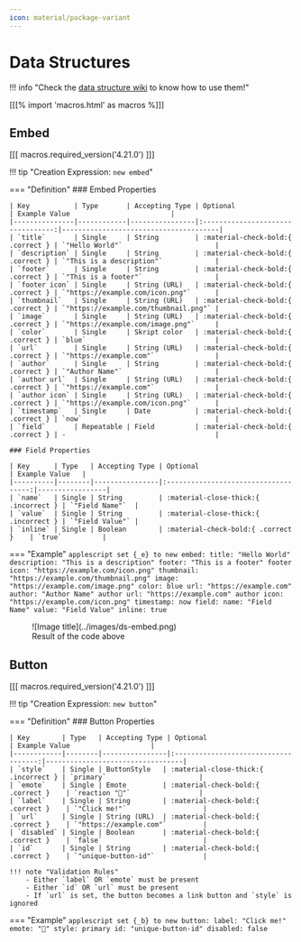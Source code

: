 ```yaml
---
icon: material/package-variant
---
```


# Data Structures

!!! info "Check the [data structure wiki](../concepts/ds.md) to know how to use them!"

[[[% import 'macros.html' as macros %]]]

## Embed

[[[ macros.required_version('4.21.0') ]]]

!!! tip "Creation Expression: `new embed`"

=== "Definition"
    ### Embed Properties

    | Key           | Type       | Accepting Type | Optional                          | Example Value                         |
    |---------------|------------|----------------|:---------------------------------:|---------------------------------------|
    | `title`       | Single     | String         | :material-check-bold:{ .correct } | `"Hello World"`                       |
    | `description` | Single     | String         | :material-check-bold:{ .correct } | `"This is a description"`             |
    | `footer`      | Single     | String         | :material-check-bold:{ .correct } | `"This is a footer"`                  |
    | `footer icon` | Single     | String (URL)   | :material-check-bold:{ .correct } | `"https://example.com/icon.png"`      |
    | `thumbnail`   | Single     | String (URL)   | :material-check-bold:{ .correct } | `"https://example.com/thumbnail.png"` |
    | `image`       | Single     | String (URL)   | :material-check-bold:{ .correct } | `"https://example.com/image.png"`     |
    | `color`       | Single     | Skript color   | :material-check-bold:{ .correct } | `blue`                                |
    | `url`         | Single     | String (URL)   | :material-check-bold:{ .correct } | `"https://example.com"`               |
    | `author`      | Single     | String         | :material-check-bold:{ .correct } | `"Author Name"`                       |
    | `author url`  | Single     | String (URL)   | :material-check-bold:{ .correct } | `"https://example.com"`               |
    | `author icon` | Single     | String (URL)   | :material-check-bold:{ .correct } | `"https://example.com/icon.png"`      |
    | `timestamp`   | Single     | Date           | :material-check-bold:{ .correct } | `now`                                 |
    | `field`       | Repeatable | Field          | :material-check-bold:{ .correct } | -                                     |
    
    ### Field Properties
    
    | Key      | Type   | Accepting Type | Optional                             | Example Value   |
    |----------|--------|----------------|:------------------------------------:|-----------------|
    | `name`   | Single | String         | :material-close-thick:{ .incorrect } | `"Field Name"`  |
    | `value`  | Single | String         | :material-close-thick:{ .incorrect } | `"Field Value"` |
    | `inline` | Single | Boolean        | :material-check-bold:{ .correct }    | `true`          |

=== "Example"
    ```applescript
    set {_e} to new embed:
        title: "Hello World"
        description: "This is a description"
        footer: "This is a footer"
        footer icon: "https://example.com/icon.png"
        thumbnail: "https://example.com/thumbnail.png"
        image: "https://example.com/image.png"
        color: blue
        url: "https://example.com"
        author: "Author Name"
        author url: "https://example.com"
        author icon: "https://example.com/icon.png"
        timestamp: now
        field:
            name: "Field Name"
            value: "Field Value"
            inline: true
    ```

<figure markdown>
  ![Image title](../images/ds-embed.png)
  <figcaption>Result of the code above</figcaption>
</figure>

## Button

[[[ macros.required_version('4.21.0') ]]]

!!! tip "Creation Expression: `new button`"

=== "Definition"
    ### Button Properties

    | Key        | Type   | Accepting Type | Optional                             | Example Value                    |
    |------------|--------|----------------|:------------------------------------:|----------------------------------|
    | `style`    | Single | ButtonStyle   | :material-close-thick:{ .incorrect } | `primary`                       |
    | `emote`    | Single | Emote         | :material-check-bold:{ .correct }    | `reaction "👋"`                 |
    | `label`    | Single | String        | :material-check-bold:{ .correct }    | `"Click me!"`                   |
    | `url`      | Single | String (URL)  | :material-check-bold:{ .correct }    | `"https://example.com"`         |
    | `disabled` | Single | Boolean       | :material-check-bold:{ .correct }    | `false`                         |
    | `id`       | Single | String        | :material-check-bold:{ .correct }    | `"unique-button-id"`            |

    !!! note "Validation Rules"
        - Either `label` OR `emote` must be present
        - Either `id` OR `url` must be present
        - If `url` is set, the button becomes a link button and `style` is ignored

=== "Example"
    ```applescript
    set {_b} to new button:
        label: "Click me!"
        emote: "👋"
        style: primary
        id: "unique-button-id"
        disabled: false
    ```